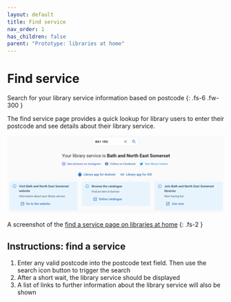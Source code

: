```yaml
---
layout: default
title: Find service
nav_order: 1
has_children: false
parent: "Prototype: libraries at home"
---
```


# Find service

Search for your library service information based on postcode
{: .fs-6 .fw-300 }

The find service page provides a quick lookup for library users to enter their postcode and see details about their library service.

![A screenshot of the Find page on the libraries at home site showing an example of searching for a bath and north east somerset postcode and finding details about the library service](https://raw.githubusercontent.com/LibrariesHacked/librarylab/master/assets/images/prototype-librariesathome-find.PNG)

A screenshot of the [find a service page on libraries at home](https://www.librariesathome.co.uk/)
{: .fs-2 }

## Instructions: find a service

1. Enter any valid postcode into the postcode text field. Then use the search icon button to trigger the search
2. After a short wait, the library service should be displayed
3. A list of links to further information about the library service will also be shown
